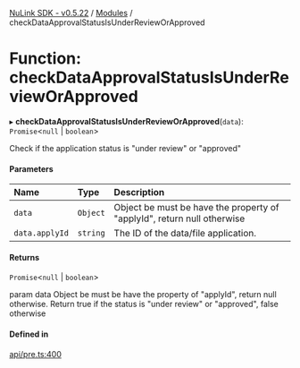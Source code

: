 [NuLink SDK - v0.5.22](../README.md) / [Modules](../modules.md) / checkDataApprovalStatusIsUnderReviewOrApproved

# Function: checkDataApprovalStatusIsUnderReviewOrApproved

▸ **checkDataApprovalStatusIsUnderReviewOrApproved**(`data`): `Promise`<``null`` \| `boolean`\>

Check if the application status is "under review" or "approved"

#### Parameters

| Name | Type | Description |
| :------ | :------ | :------ |
| `data` | `Object` | Object be must be have the property of "applyId", return null otherwise |
| `data.applyId` | `string` | The ID of the data/file application. |

#### Returns

`Promise`<``null`` \| `boolean`\>

param data Object be must be have the property of "applyId",  return null otherwise.
          Return true if the status is "under review" or "approved", false otherwise

#### Defined in

[api/pre.ts:400](https://github.com/NuLink-network/nulink-sdk/blob/d9e8f81/src/api/pre.ts#L400)
